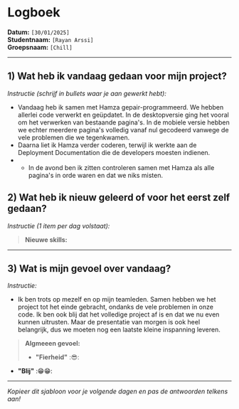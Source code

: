 # Logboek

**Datum:** `[30/01/2025]`  
**Studentnaam:** `[Rayan Arssi]`  
**Groepsnaam:** `[Chill]`

---

## 1) Wat heb ik vandaag gedaan voor mijn project?

_Instructie (schrijf in bullets waar je aan gewerkt hebt):_

- Vandaag heb ik samen met Hamza gepair-programmeerd. We hebben allerlei code verwerkt en geüpdatet. In de desktopversie ging het vooral om het verwerken van bestaande pagina's. In de mobiele versie hebben we echter meerdere pagina's volledig vanaf nul gecodeerd vanwege de vele problemen die we tegenkwamen.
- Daarna liet ik Hamza verder coderen, terwijl ik werkte aan de Deployment Documentation die de developers moesten indienen.
- - In de avond ben ik zitten controleren samen met Hamza als alle pagina's in orde waren en dat we niks misten.

## 2) Wat heb ik nieuw geleerd of voor het eerst zelf gedaan?

_Instructie (1 item per dag volstaat):_


> **Nieuwe skills:**

---

## 3) Wat is mijn gevoel over vandaag?

_Instructie:_

- Ik ben trots op mezelf en op mijn teamleden. Samen hebben we het project tot het einde gebracht, ondanks de vele problemen in onze code. Ik ben ook blij dat het volledige project af is en dat we nu even kunnen uitrusten. Maar de presentatie van morgen is ook heel belangrijk, dus we moeten nog een laatste kleine inspanning leveren.


> **Algmeeen gevoel:**
>
> - **"Fierheid"** :😎:
  - **"Blij"** :😁😁:

---

_Kopieer dit sjabloon voor je volgende dagen en pas de antwoorden telkens aan!_
